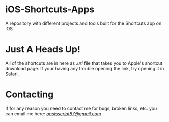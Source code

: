# iOS-Shortcuts-Apps
A repository with different projects and tools built for the Shortcuts app on iOS 
# Just A Heads Up!
All of the shortcuts are in here as *.url* file that takes you to Apple's shortcut download page. If your having any trouble opening the link, try opening it in Safari.
# Contacting
If for any reason you need to contact me for bugs, broken links, etc. you can email me here:
*oasisscript87@gmail.com*
